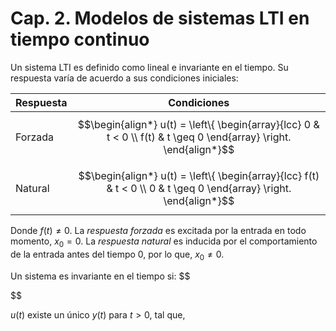 # Cap. 2. Modelos de sistemas LTI en tiempo continuo

Un sistema LTI es definido como lineal e invariante en el tiempo.
Su respuesta varía de acuerdo a sus condiciones iniciales:

| Respuesta | Condiciones |
|-|-|
| Forzada | $$\begin{align*} u(t) = \left\{ \begin{array}{lcc} 0 & t < 0 \\ f(t) & t \geq 0 \end{array} \right. \end{align*}$$ |
| Natural | $$\begin{align*} u(t) = \left\{ \begin{array}{lcc} f(t) & t < 0 \\ 0 & t \geq 0 \end{array} \right. \end{align*}$$ |

Donde $f(t) \neq 0$. 
La _respuesta forzada_ es excitada por la entrada en todo momento, $x_{0} = 0$.
La _respuesta natural_ es inducida por el comportamiento de la entrada antes del tiempo 0, por lo que, $x_{0} \neq 0$.

Un sistema es invariante en el tiempo si:
$$
	
$$
 
 $u(t)$ existe un único $y(t)$ para $t > 0$, tal que, 




